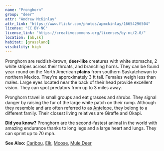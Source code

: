 ```yaml
---
name: "Pronghorn"
group: "deer"
attr: "Andrew McKinlay"
attr_link: "https://www.flickr.com/photos/apmckinlay/16654296504"
license: "CC BY-NC"
license_link: "https://creativecommons.org/licenses/by-nc/2.0/"
location: [ab,sk]
habitat: [grassland]
visibility: high
---
```

Pronghorn are reddish-brown, **deer-like** creatures with white stomachs,  2 white stripes across their  throats, and branching horns. They can be found year-round on the North American **plains** from southern Saskatchewan to northern Mexico. They're approximately 3 ft tall. Females weigh less than males. Large eyes located near the back of their head provide excellent vision. They can spot predators from up to 3 miles away.

Pronghorn travel in small groups and eat grasses and shrubs. They signal danger by raising the fur of the large white patch on their rump. Although they resemble and are often referred to as [Ant](/{{section}}/ants)elope, they belong to a different family. Their closest living relatives are Giraffe and Okapi.

**Did you know?** Pronghorn are the second-fastest animal in the world with amazing endurance thanks to long legs and a large heart and lungs. They can sprint up to 70 mph.

<!-- generated, do not edit -->
**See Also:**
[Caribou](/{{section}}/caribou),
[Elk](/{{section}}/elk),
[Moose](/{{section}}/moose),
[Mule Deer](/{{section}}/muledeer)

